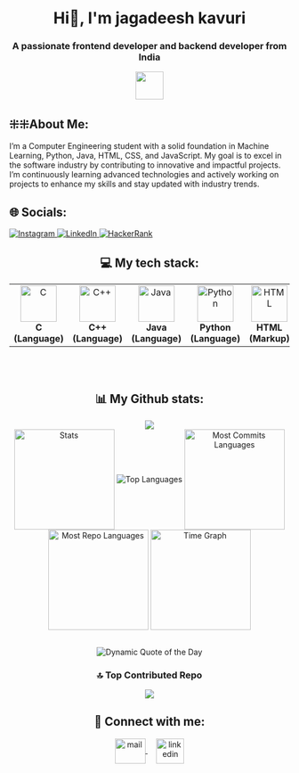 <h1 align="center">Hi👋, I'm jagadeesh kavuri</h1> 
<h3 align="center">A passionate frontend developer and backend developer from India</h3> 
<p align="center">
 <img src="https://readme-typing-svg.demolab.com?font=Poppins&color=FFD700&size=30&center=true&vCenter=true&width=450&duration=1500&pause=1000&lines=Software+Engineer;Web+Developer;App+Developer;Artificial+Intelligence;Machine+Learning;Data+Science" width="auto" height="50"/>
</p> 
<h2 id="h2">⁜⁜About Me:</h2>
<p>I’m a Computer Engineering student with a solid foundation in Machine Learning, Python, Java, HTML, CSS, and JavaScript. My goal is to excel in the software industry by contributing to innovative and impactful projects. I’m continuously learning advanced technologies and actively working on projects to enhance my skills and stay updated with industry trends.</p>  

## 🌐 Socials: 
<a href="https://instagram.com/k.jagadeesh_3" target="_blank"> 
  <img src="https://img.shields.io/badge/Instagram-%23E4405F.svg?logo=Instagram&logoColor=white" alt="Instagram">
</a> 
<a href="https://www.linkedin.com/in/kavuri-jagadeesh" target="_blank">
  <img src="https://img.shields.io/badge/LinkedIn-%230077B5.svg?logo=linkedin&logoColor=white" alt="LinkedIn">
</a> 
<a href="https://www.hackerrank.com/jagadeeshkavuri3" target="_blank">
  <img src="https://img.shields.io/badge/HackerRank-%232EC866.svg?logo=HackerRank&logoColor=white" alt="HackerRank">
</a> 
<h2 align="center">💻 My tech stack:</h2>
<table align="center">
<tr>
   <td align="center"><img src="https://cdn.worldvectorlogo.com/logos/c-1.svg" alt="C" width="65" height="65"/><br><b>C (Language)</b></td>
   <td align="center"><img src="https://cdn.worldvectorlogo.com/logos/c.svg" alt="C++" width="65" height="65"/><br><b>C++ (Language)</b></td>
   <td align="center"><img src="https://cdn.worldvectorlogo.com/logos/java-14.svg" alt="Java" width="65" height="65"/><br><b>Java (Language)</b></td>
   <td align="center"><img src="https://cdn.worldvectorlogo.com/logos/python-5.svg" alt="Python" width="65" height="65"/><br><b>Python (Language)</b></td>
   <td align="center"><img src="https://cdn.worldvectorlogo.com/logos/html-1.svg" alt="HTML" width="65" height="65"/><br><b>HTML (Markup)</b></td>
   <td align="center"><img src="https://cdn.worldvectorlogo.com/logos/css-3.svg" alt="CSS" width="65" height="65"/><br><b>CSS (Stylesheet)</b></td>
   <td align="center"><img src="https://cdn.worldvectorlogo.com/logos/logo-javascript.svg" alt="JavaScript" width="65" height="65"/><br><b>JavaScript (Language)</b></td>
   <td align="center"><img src="https://cdn.worldvectorlogo.com/logos/nodejs-icon.svg" alt="NodeJS" width="65" height="65"/><br><b>Node JS (Runtime)</b></td>
   <td align="center"><img src="https://cdn.worldvectorlogo.com/logos/mongodb-icon-1-1.svg" alt="MongoDB" width="65" height="65"/><br><b>MongoDB (Database)</b></td>
</tr>
</table>
<br>
<br>
<h2 align="center">📊 My Github stats:</h2>
<div align=center>
  <img src="https://github-profile-trophy.vercel.app/?username=sivaganesh7&row=2&column=3&theme=radical&margin-w=2&margin-h=2&no-frame=true"/>
</div>
<div align="center">
  <img align="center" src="http://github-profile-summary-cards.vercel.app/api/cards/stats?username=sivaganesh7&theme=radical" height="180em" alt="Stats"/>
  <img align="center" src="https://github-readme-stats.vercel.app/api/top-langs?username=sivaganesh7&hide_border=true&no-bg=true&no-frame=true&layout=compact&theme=radical&langs_count=8&hide=jupyter%20notebook,css" alt="Top Languages"/>
  <img align="center" src="http://github-profile-summary-cards.vercel.app/api/cards/most-commit-language?username=sivaganesh7&theme=radical&exclude=html,CSS,Jupyter%20Notebook" height="180em" alt="Most Commits Languages"/>
  <img align="center" src="http://github-profile-summary-cards.vercel.app/api/cards/repos-per-language?username=sivaganesh7&theme=radical&exclude=html,CSS,Jupyter%20Notebook" height="180em" alt="Most Repo Languages"/>
  <img align="center" src="http://github-profile-summary-cards.vercel.app/api/cards/productive-time?username=sivaganesh7&theme=radical&utcOffset=5.30" height="180em" alt="Time Graph"/>
</div>
<br>
<p align="center">
  <img src="https://quotes-github-readme.vercel.app/api?type=horizontal&theme=radical" alt="Dynamic Quote of the Day"/>
</p> 

<div align="center">
  
### 🔝 Top Contributed Repo
![](https://github-contributor-stats.vercel.app/api?username=jagadeeshkavuri1&limit=5&theme=dark&combine_all_yearly_contributions=true)

</div>

<h2 align="center">🔗 Connect with me:</h2>
<p align="center">
  <a href="mailto:jagadeeshkavuri3@gmail.com" target="_blank">
    <img align="center" src="https://cdn.worldvectorlogo.com/logos/official-gmail-icon-2020-.svg" alt="mail" height="45" width="55" />
  </a>
 &nbsp;&nbsp;&nbsp;
  <a href="https://www.linkedin.com/in/kavuri-jagadeesh?utm_source=share&utm_campaign=share_via&utm_content=profile&utm_medium=android_app" target="_blank">
    <img align="center" src="https://cdn.worldvectorlogo.com/logos/linkedin-icon-3.svg" alt="linkedin" height="45" width="50" />
  </a>
</p>
 <!--
**Jagadeeshkavuri1/Jagadeeshkavuri1** is a ✨ _special_ ✨ repository because its `README.md` (this file) appears on your GitHub profile.

Here are some ideas to get you started:

- 🔭 I’m currently working on ...
- 🌱 I’m currently learning ...
- 👯 I’m looking to collaborate on ...
- 🤔 I’m looking for help with ...
- 💬 Ask me about ...
- 📫 How to reach me: ...
- 😄 Pronouns: ...
- ⚡ Fun fact: ...
-->
